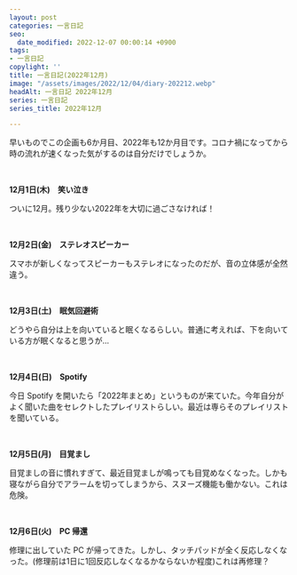 ```yaml
---
layout: post
categories: 一言日記
seo:
  date_modified: 2022-12-07 00:00:14 +0900
tags:
- 一言日記
copylight: ''
title: 一言日記(2022年12月)
image: "/assets/images/2022/12/04/diary-202212.webp"
headAlt: 一言日記 2022年12月
series: 一言日記
series_title: 2022年12月

---
```

早いものでこの企画も6か月目、2022年も12か月目です。コロナ禍になってから時の流れが速くなった気がするのは自分だけでしょうか。

<br>

**12月1日(木)　笑い泣き**

ついに12月。残り少ない2022年を大切に過ごさなければ！

<br>

**12月2日(金)　ステレオスピーカー**

スマホが新しくなってスピーカーもステレオになったのだが、音の立体感が全然違う。

<br>

**12月3日(土)　眠気回避術**

どうやら自分は上を向いていると眠くなるらしい。普通に考えれば、下を向いている方が眠くなると思うが...

<br>

**12月4日(日)　Spotify**

今日 Spotify を開いたら「2022年まとめ」というものが来ていた。今年自分がよく聞いた曲をセレクトしたプレイリストらしい。最近は専らそのプレイリストを聞いている。

<br>

**12月5日(月)　目覚まし**

目覚ましの音に慣れすぎて、最近目覚ましが鳴っても目覚めなくなった。しかも寝ながら自分でアラームを切ってしまうから、スヌーズ機能も働かない。これは危険。

<br>

**12月6日(火)　PC 帰還**

修理に出していた PC が帰ってきた。しかし、タッチパッドが全く反応しなくなった。(修理前は1日に1回反応しなくなるかならないか程度)これは再修理？